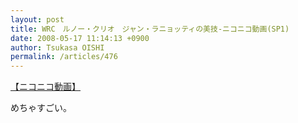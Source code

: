 ```yaml
---
layout: post
title: WRC　ルノー・クリオ　ジャン・ラニョッティの美技‐ニコニコ動画(SP1)
date: 2008-05-17 11:14:13 +0900
author: Tsukasa OISHI
permalink: /articles/476
---
```


<script type="text/javascript" src="http://ext.nicovideo.jp/thumb_watch/sm163980?w=490&amp;h=307"></script>

<noscript><a href="http://www.nicovideo.jp/watch/sm163980">【ニコニコ動画】</a></noscript>

めちゃすごい。
